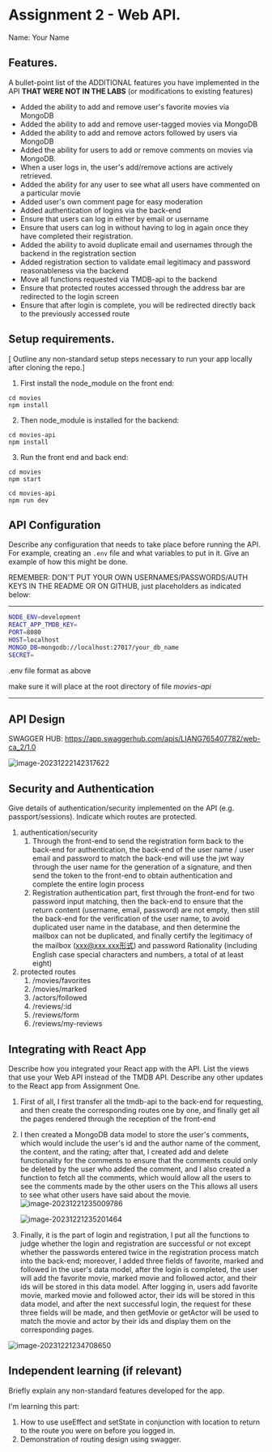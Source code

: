 # Assignment 2 - Web API.

Name: Your Name

## Features.

A bullet-point list of the ADDITIONAL features you have implemented in the API **THAT WERE NOT IN THE LABS** (or modifications to existing features)

+ Added the ability to add and remove user's favorite movies via MongoDB
+ Added the ability to add and remove user-tagged movies via MongoDB
+ Added the ability to add and remove actors followed by users via MongoDB
+ Added the ability for users to add or remove comments on movies via MongoDB.
+ When a user logs in, the user's add/remove actions are actively retrieved.
+ Added the ability for any user to see what all users have commented on a particular movie
+ Added user's own comment page for easy moderation
+ Added authentication of logins via the back-end
+ Ensure that users can log in either by email or username
+ Ensure that users can log in without having to log in again once they have completed their registration.
+ Added the ability to avoid duplicate email and usernames through the backend in the registration section
+ Added registration section to validate email legitimacy and password reasonableness via the backend
+ Move all functions requested via TMDB-api to the backend
+ Ensure that protected routes accessed through the address bar are redirected to the login screen
+ Ensure that after login is complete, you will be redirected directly back to the previously accessed route

## Setup requirements.

[ Outline any non-standard setup steps necessary to run your app locally after cloning the repo.]

1. First install the node_module on the front end:

```shell
cd movies
npm install
```

2. Then node_module is installed for the backend:

```shell
cd movies-api
npm install
```

3. Run the front end and back end:

```shell
cd movies
npm start
```

```shell
cd movies-api
npm run dev
```



## API Configuration

Describe any configuration that needs to take place before running the API. For example, creating an `.env` file and what variables to put in it. Give an example of how this might be done.

REMEMBER: DON'T PUT YOUR OWN USERNAMES/PASSWORDS/AUTH KEYS IN THE README OR ON GITHUB, just placeholders as indicated below:



______________________
```sh
NODE_ENV=development
REACT_APP_TMDB_KEY=
PORT=8080
HOST=localhost
MONGO_DB=mongodb://localhost:27017/your_db_name
SECRET=
```

.env file format as above

make sure it will place at the root directory of file *movies-api*

______________________

## API Design
SWAGGER HUB: https://app.swaggerhub.com/apis/LIANG765407782/web-ca_2/1.0

![image-20231222142317622](.\images\image-20231222142317622.png)



## Security and Authentication

Give details of authentication/security implemented on the API (e.g. passport/sessions). Indicate which routes are protected.

1. authentication/security
   1. Through the front-end to send the registration form back to the back-end for authentication, the back-end of the user name / user email and password to match the back-end will use the jwt way through the user name for the generation of a signature, and then send the token to the front-end to obtain authentication and complete the entire login process
   2. Registration authentication part, first through the front-end for two password input matching, then the back-end to ensure that the return content (username, email, password) are not empty, then still the back-end for the verification of the user name, to avoid duplicated user name in the database, and then determine the mailbox can not be duplicated, and finally certify the legitimacy of the mailbox (xxx@xxx.xxx形式) and password Rationality (including English case special characters and numbers, a total of at least eight)
2. protected routes
   1. /movies/favorites
   2. /movies/marked
   3. /actors/followed
   4. /reviews/:id
   5. /reviews/form
   6. /reviews/my-reviews

## Integrating with React App

Describe how you integrated your React app with the API. List the views that use your Web API instead of the TMDB API. Describe any other updates to the React app from Assignment One.

1. First of all, I first transfer all the tmdb-api to the back-end for requesting, and then create the corresponding routes one by one, and finally get all the pages rendered through the reception of the front-end

2. I then created a MongoDB data model to store the user's comments, which would include the user's id and the author name of the comment, the content, and the rating; after that, I created add and delete functionality for the comments to ensure that the comments could only be deleted by the user who added the comment, and I also created a function to fetch all the comments, which would allow all the users to see the comments made by the other users on the This allows all users to see what other users have said about the movie.
   ![image-20231221235009786](.\images\image-20231221235009786.png)

   ![image-20231221235201464](.\images\image-20231221235201464.png)

3. Finally, it is the part of login and registration, I put all the functions to judge whether the login and registration are successful or not except whether the passwords entered twice in the registration process match into the back-end; moreover, I added three fields of favorite, marked and followed in the user's data model, after the login is completed, the user will add the favorite movie, marked movie and followed actor, and their ids will be stored in this data model. After logging in, users add favorite movie, marked movie and followed actor, their ids will be stored in this data model, and after the next successful login, the request for these three fields will be made, and then getMovie or getActor will be used to match the movie and actor by their ids and display them on the corresponding pages.

![image-20231221234708650](.\images\image-20231221234708650.png)

## Independent learning (if relevant)

Briefly explain any non-standard features developed for the app.   

I'm learning this part:

1. How to use useEffect and setState in conjunction with location to return to the route you were on before you logged in.
2. Demonstration of routing design using swagger.
